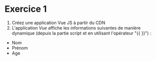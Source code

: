 # Exercice 1

1. Créez une application Vue JS à partir du CDN
2. L'application *Vue* affiche les informations suivantes de manière dynamique (depuis la partie script et en utilisant l'opérateur "{{ }}") :
- Nom
- Prénom
- Age